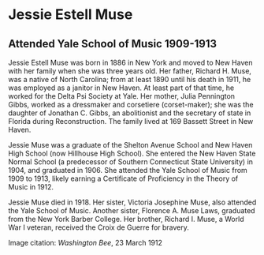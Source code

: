 # Jessie Estell Muse
## Attended Yale School of Music 1909-1913

Jessie Estell Muse was born in 1886 in New York and moved to New Haven with her family when she was three years old. Her father, Richard H. Muse, was a native of North Carolina; from at least 1890 until his death in 1911, he was employed as a janitor in New Haven. At least part of that time, he worked for the Delta Psi Society at Yale. Her mother, Julia Pennington Gibbs, worked as a dressmaker and corsetiere (corset-maker); she was the daughter of Jonathan C. Gibbs, an abolitionist and the secretary of state in Florida during Reconstruction. The family lived at 169 Bassett Street in New Haven. 

Jessie Muse was a graduate of the Shelton Avenue School and New Haven High School (now Hillhouse High School). She entered the New Haven State Normal School (a predecessor of Southern Connecticut State University) in 1904, and graduated in 1906. She attended the Yale School of Music from 1909 to 1913, likely earning a Certificate of Proficiency in the Theory of Music in 1912.

Jessie Muse died in 1918. Her sister, Victoria Josephine Muse, also attended the Yale School of Music. Another sister, Florence A. Muse Laws, graduated from the New York Barber College. Her brother, Richard I. Muse, a World War I veteran, received the Croix de Guerre for bravery.

Image citation: *Washington Bee*, 23 March 1912
